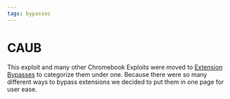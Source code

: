 ```yaml
---
tags: bypasses
---
```

# CAUB
This exploit and many other Chromebook Exploits were moved to [Extension Bypasses](/LOaTwkxCRbWyokTWdnJPYg) to categorize them under one. Because there were so many different ways to bypass extensions we decided to put them in one page for user ease.